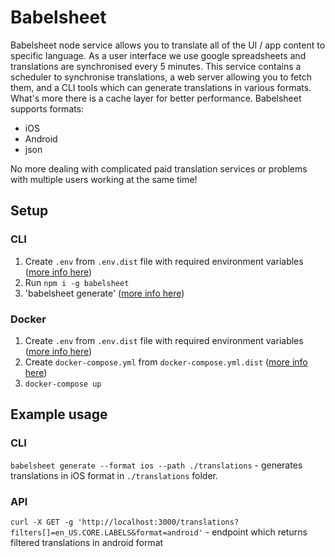 # Babelsheet

Babelsheet node service allows you to translate all of the UI / app content to specific language. As a user interface we use google spreadsheets and translations are synchronised every 5 minutes. This service contains a scheduler to synchronise translations, a web server allowing you to fetch them, and a CLI tools which can generate translations in various formats. What's more there is a cache layer for better performance. Babelsheet supports formats:

- iOS
- Android
- json

No more dealing with complicated paid translation services or problems with multiple users working at the same time!

## Setup

### CLI
1. Create `.env` from `.env.dist` file with required environment variables ([more info here](https://thesoftwarehouse.github.io/babelsheet-js/configuration#configuration-file))
2. Run `npm i -g babelsheet`
3. 'babelsheet generate' ([more info here](https://thesoftwarehouse.github.io/babelsheet-js/services#cli))


### Docker
1. Create `.env` from `.env.dist` file with required environment variables ([more info here](https://thesoftwarehouse.github.io/babelsheet-js/configuration#configuration-file))
2. Create `docker-compose.yml` from `docker-compose.yml.dist` ([more info here](https://thesoftwarehouse.github.io/babelsheet-js/docker#docker-compose))
3. `docker-compose up`


## Example usage

### CLI

`babelsheet generate --format ios --path ./translations` - generates translations in iOS format in `./translations` folder.

### API

`curl -X GET -g 'http://localhost:3000/translations?filters[]=en_US.CORE.LABELS&format=android'` - endpoint which returns filtered translations in android format
